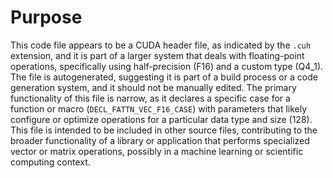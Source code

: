 # Purpose
This code file appears to be a CUDA header file, as indicated by the `.cuh` extension, and it is part of a larger system that deals with floating-point operations, specifically using half-precision (F16) and a custom type (Q4_1). The file is autogenerated, suggesting it is part of a build process or a code generation system, and it should not be manually edited. The primary functionality of this file is narrow, as it declares a specific case for a function or macro (`DECL_FATTN_VEC_F16_CASE`) with parameters that likely configure or optimize operations for a particular data type and size (128). This file is intended to be included in other source files, contributing to the broader functionality of a library or application that performs specialized vector or matrix operations, possibly in a machine learning or scientific computing context.
